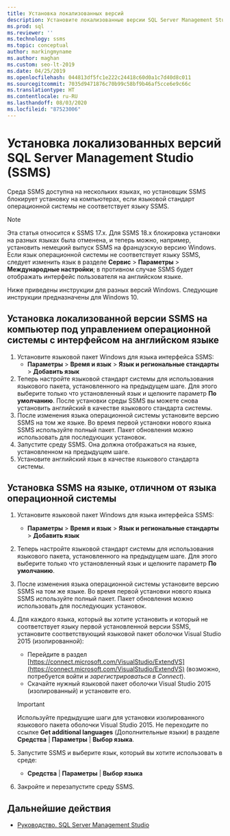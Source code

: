 ```yaml
---
title: Установка локализованных версий
description: Установите локализованные версии SQL Server Management Studio (SSMS). Эта статья относится к SSMS 17.x.
ms.prod: sql
ms.reviewer: ''
ms.technology: ssms
ms.topic: conceptual
author: markingmyname
ms.author: maghan
ms.custom: seo-lt-2019
ms.date: 04/25/2019
ms.openlocfilehash: 044813df5fc1e222c24418c60d0a1c7d40d8c011
ms.sourcegitcommit: 7035d9471876c70b99c58bf9b46af5cce6e9c66c
ms.translationtype: HT
ms.contentlocale: ru-RU
ms.lasthandoff: 08/03/2020
ms.locfileid: "87523006"
---
```

# <a name="install-non-english-language-versions-of-sql-server-management-studio-ssms"></a>Установка локализованных версий SQL Server Management Studio (SSMS)

Среда SSMS доступна на нескольких языках, но установщик SSMS блокирует установку на компьютерах, если языковой стандарт операционной системы не соответствует языку SSMS.

> [!NOTE]
> Эта статья относится к SSMS 17.x. Для SSMS 18.x блокировка установки на разных языках была отменена, и теперь можно, например, установить немецкий выпуск SSMS на французскую версию Windows. Если язык операционной системы не соответствует языку SSMS, следует изменить язык в разделе **Сервис** > **Параметры** > **Международные настройки**; в противном случае SSMS будет отображать интерфейс пользователя на английском языке.

Ниже приведены инструкции для разных версий Windows. Следующие инструкции предназначены для Windows 10.

## <a name="install-non-english-ssms-on-a-computer-running-an-english-operating-system-os"></a>Установка локализованной версии SSMS на компьютер под управлением операционной системы с интерфейсом на английском языке

1. Установите языковой пакет Windows для языка интерфейса SSMS:
   - **Параметры** > **Время и язык** > **Язык и региональные стандарты** > **Добавить язык**
2. Теперь настройте языковой стандарт системы для использования языкового пакета, установленного на предыдущем шаге. Для этого выберите только что установленный язык и щелкните параметр **По умолчанию**. После установки среды SSMS вы можете снова установить английский в качестве языкового стандарта системы.
3. После изменения языка операционной системы установите версию SSMS на том же языке. Во время первой установки нового языка SSMS используйте полный пакет. Пакет обновления можно использовать для последующих установок.
4. Запустите среду SSMS. Она должна отображаться на языке, установленном на предыдущем шаге.
5. Установите английский язык в качестве языкового стандарта системы.

## <a name="install-ssms-in-a-language-other-than-the-language-of-the-installed-os"></a>Установка SSMS на языке, отличном от языка операционной системы

1. Установите языковой пакет Windows для языка интерфейса SSMS:
   - **Параметры** > **Время и язык** > **Язык и региональные стандарты** > **Добавить язык**
2. Теперь настройте языковой стандарт системы для использования языкового пакета, установленного на предыдущем шаге. Для этого выберите только что установленный язык и щелкните параметр **По умолчанию**.
3. После изменения языка операционной системы установите версию SSMS на том же языке. Во время первой установки нового языка SSMS используйте полный пакет. Пакет обновления можно использовать для последующих установок.
4. Для каждого языка, который вы хотите установить и который не соответствует языку первой установленной версии SSMS, установите соответствующий языковой пакет оболочки Visual Studio 2015 (изолированной):
   - Перейдите в раздел [https://connect.microsoft.com/VisualStudio/ExtendVS](https://connect.microsoft.com/VisualStudio/ExtendVS) (возможно, потребуется войти и *зарегистрироваться в Connect*).
   - Скачайте нужный языковой пакет оболочки Visual Studio 2015 (изолированный) и установите его.

   > [!IMPORTANT]
   > Используйте предыдущие шаги для установки изолированного языкового пакета оболочки Visual Studio 2015. Не переходите по ссылке **Get additional languages** (Дополнительные языки) в разделе **Средства** | **Параметры** | **Выбор языка**.

5. Запустите SSMS и выберите язык, который вы хотите использовать в среде:
   - **Средства** | **Параметры** | **Выбор языка**
6. Закройте и перезапустите среду SSMS.

## <a name="next-steps"></a>Дальнейшие действия

- [Руководство. SQL Server Management Studio](https://docs.microsoft.com/sql/ssms/tutorials/tutorial-sql-server-management-studio)
